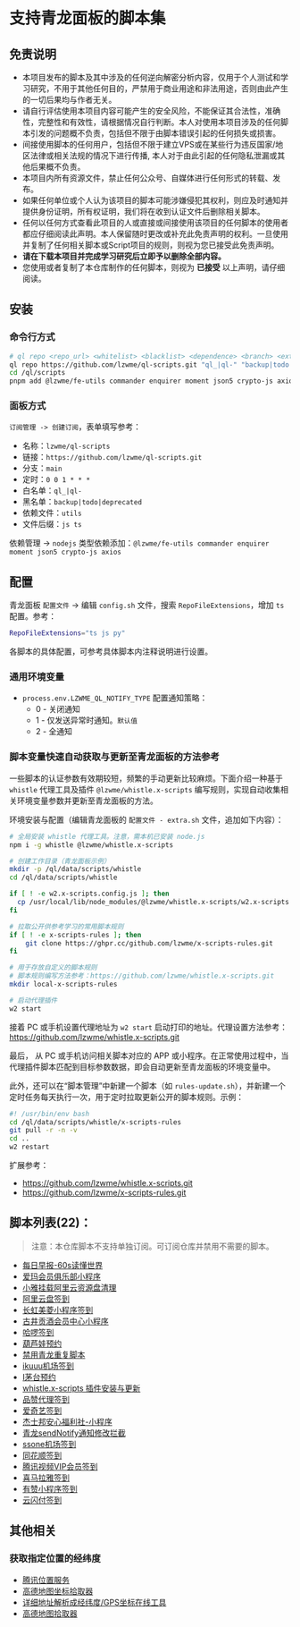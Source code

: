 # 支持青龙面板的脚本集

## 免责说明

- 本项目发布的脚本及其中涉及的任何逆向解密分析内容，仅用于个人测试和学习研究，不用于其他任何目的，严禁用于商业用途和非法用途，否则由此产生的一切后果均与作者无关。
- 请自行评估使用本项目内容可能产生的安全风险，不能保证其合法性，准确性，完整性和有效性，请根据情况自行判断。本人对使用本项目涉及的任何脚本引发的问题概不负责，包括但不限于由脚本错误引起的任何损失或损害。
- 间接使用脚本的任何用户，包括但不限于建立VPS或在某些行为违反国家/地区法律或相关法规的情况下进行传播, 本人对于由此引起的任何隐私泄漏或其他后果概不负责。
- 本项目内所有资源文件，禁止任何公众号、自媒体进行任何形式的转载、发布。
- 如果任何单位或个人认为该项目的脚本可能涉嫌侵犯其权利，则应及时通知并提供身份证明，所有权证明，我们将在收到认证文件后删除相关脚本。
- 任何以任何方式查看此项目的人或直接或间接使用该项目的任何脚本的使用者都应仔细阅读此声明。本人保留随时更改或补充此免责声明的权利。一旦使用并复制了任何相关脚本或Script项目的规则，则视为您已接受此免责声明。
- **请在下载本项目并完成学习研究后立即予以删除全部内容。**
- 您使用或者复制了本仓库制作的任何脚本，则视为 **已接受** 以上声明，请仔细阅读。

## 安装

### 命令行方式

```bash
# ql repo <repo_url> <whitelist> <blacklist> <dependence> <branch> <extensions>
ql repo https://github.com/lzwme/ql-scripts.git "ql_|ql-" "backup|todo|deprecated" "utils" "" "js ts"
cd /ql/scripts
pnpm add @lzwme/fe-utils commander enquirer moment json5 crypto-js axios
```

### 面板方式

`订阅管理 -> 创建订阅`，表单填写参考：

- 名称：`lzwme/ql-scripts`
- 链接：`https://github.com/lzwme/ql-scripts.git`
- 分支：`main`
- 定时：`0 0 1 * * *`
- 白名单：`ql_|ql-`
- 黑名单：`backup|todo|deprecated`
- 依赖文件：`utils`
- 文件后缀：`js ts`

依赖管理 -> `nodejs` 类型依赖添加：`@lzwme/fe-utils commander enquirer moment json5 crypto-js axios`

## 配置

青龙面板 `配置文件` -> 编辑 `config.sh` 文件，搜索 `RepoFileExtensions`，增加 `ts` 配置。参考：

```bash
RepoFileExtensions="ts js py"
```

各脚本的具体配置，可参考具体脚本内注释说明进行设置。

### 通用环境变量

- `process.env.LZWME_QL_NOTIFY_TYPE` 配置通知策略：
    - 0 - 关闭通知
    - 1 - 仅发送异常时通知。`默认值`
    - 2 - 全通知

### 脚本变量快速自动获取与更新至青龙面板的方法参考

一些脚本的认证参数有效期较短，频繁的手动更新比较麻烦。下面介绍一种基于 `whistle` 代理工具及插件 `@lzwme/whistle.x-scripts` 编写规则，实现自动收集相关环境变量参数并更新至青龙面板的方法。

环境安装与配置（编辑青龙面板的 `配置文件 - extra.sh` 文件，追加如下内容）：

```bash
# 全局安装 whistle 代理工具。注意，需本机已安装 node.js
npm i -g whistle @lzwme/whistle.x-scripts

# 创建工作目录（青龙面板示例）
mkdir -p /ql/data/scripts/whistle
cd /ql/data/scripts/whistle

if [ ! -e w2.x-scripts.config.js ]; then
  cp /usr/local/lib/node_modules/@lzwme/whistle.x-scripts/w2.x-scripts.config.sample.js w2.x-scripts.config.js
fi

# 拉取公开供参考学习的常用脚本规则
if [ ! -e x-scripts-rules ]; then
    git clone https://ghpr.cc/github.com/lzwme/x-scripts-rules.git
fi

# 用于存放自定义的脚本规则
# 脚本规则编写方法参考：https://github.com/lzwme/whistle.x-scripts.git
mkdir local-x-scripts-rules

# 启动代理插件
w2 start
```

接着 PC 或手机设置代理地址为 `w2 start` 启动打印的地址。代理设置方法参考：https://github.com/lzwme/whistle.x-scripts.git

最后， 从 PC 或手机访问相关脚本对应的 APP 或小程序。在正常使用过程中，当代理插件脚本匹配到目标参数数据，即会自动更新至青龙面板的环境变量中。

此外，还可以在“脚本管理”中新建一个脚本（如 `rules-update.sh`），并新建一个定时任务每天执行一次，用于定时拉取更新公开的脚本规则。示例：

```bash
#! /usr/bin/env bash
cd /ql/data/scripts/whistle/x-scripts-rules
git pull -r -n -v
cd ..
w2 restart
```

扩展参考：

- https://github.com/lzwme/whistle.x-scripts.git
- https://github.com/lzwme/x-scripts-rules.git

## 脚本列表(22)：
> 注意：本仓库脚本不支持单独订阅。可订阅仓库并禁用不需要的脚本。

- [每日早报-60s读懂世界](./ql_60s.ts)
- [爱玛会员俱乐部小程序](./ql_aima.ts)
- [小雅挂载阿里云资源盘清理](./ql_alipan-clean.ts)
- [阿里云盘签到](./ql_alipan_signin.ts)
- [长虹美菱小程序签到](./ql_chml.ts)
- [古井贡酒会员中心小程序](./ql_gujing.ts)
- [哈啰签到](./ql_hl.ts)
- [葫芦娃预约](./ql_huluwa.ts)
- [禁用青龙重复脚本](./ql_identical.ts)
- [ikuuu机场签到](./ql_ikuuu.ts)
- [I茅台预约](./ql_imaotai.ts)
- [whistle.x-scripts 插件安装与更新](./ql_install_whistle.x-scripts.ts)
- [品赞代理签到](./ql_ipzan_signin.ts)
- [爱奇艺签到](./ql_iqiyi.ts)
- [杰士邦安心福利社-小程序](./ql_jsbaxfls.ts)
- [青龙sendNotify通知修改拦截](./ql_ModifySendNotify.js)
- [ssone机场签到](./ql_ssone.ts)
- [同花顺签到](./ql_thsSignIn.ts)
- [腾讯视频VIP会员签到](./ql_videoqq.ts)
- [喜马拉雅签到](./ql_xmlySign.ts)
- [有赞小程序签到](./ql_youzan-liteapp.ts)
- [云闪付签到](./ql_ysfqd.ts)

## 其他相关

### 获取指定位置的经纬度

- [腾讯位置服务](https://lbs.qq.com/getPoint/)
- [高德地图坐标拾取器](https://lbs.amap.com/tools/picker)
- [详细地址解析成经纬度/GPS坐标在线工具](https://www.toolnb.com/tools/areaDataToGps.html)
- [高德地图拾取器](https://www.toolnb.com/tools/gaodegetmap.html)
